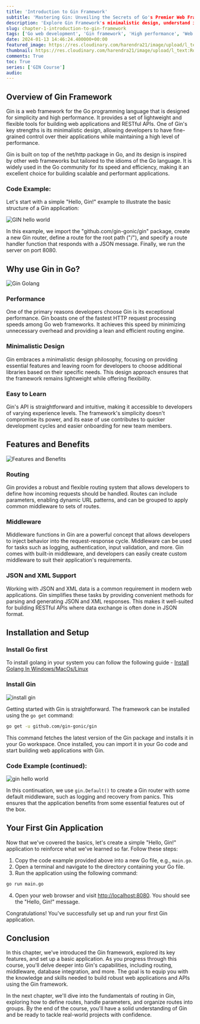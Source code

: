 ```yaml
---
title: 'Introduction to Gin Framework'
subtitle: 'Mastering Gin: Unveiling the Secrets of Go's Premier Web Framework'
description: 'Explore Gin Framework's minimalistic design, understand its advantages, and delve into key features like routing, middleware, and JSON support.'
slug: chapter-1-introduction-to-gin-framework
tags: ['Go web development', 'Gin framework', 'High performance', 'Web application development']
date: 2024-01-13 14:46:24.400000+00:00
featured_image: https://res.cloudinary.com/harendra21/image/upload/l_text:Roboto_40_bold:Chapter%201:%20Introduction,co_rgb:ffffff/golangwithexample/gin-course_ijbjnk.png
thumbnail: https://res.cloudinary.com/harendra21/image/upload/l_text:Roboto_40_bold:Chapter%201:%20Introduction,co_rgb:ffffff/golangwithexample/gin-course_ijbjnk.png
comments: True
toc: True
series: ['GIN Course']
audio: 
---
```

## Overview of Gin Framework

Gin is a web framework for the Go programming language that is designed for simplicity and high performance. It provides a set of lightweight and flexible tools for building web applications and RESTful APIs. One of Gin's key strengths is its minimalistic design, allowing developers to have fine-grained control over their applications while maintaining a high level of performance.

Gin is built on top of the net/http package in Go, and its design is inspired by other web frameworks but tailored to the idioms of the Go language. It is widely used in the Go community for its speed and efficiency, making it an excellent choice for building scalable and performant applications.

### Code Example:

Let's start with a simple "Hello, Gin!" example to illustrate the basic structure of a Gin application:

![GIN hello world](https://res.cloudinary.com/harendra21/image/upload/v1705347281/golangwithexample/code_20240116_010413_via_10015_io_k3l29n.png)

In this example, we import the "github.com/gin-gonic/gin" package, create a new Gin router, define a route for the root path ("/"), and specify a route handler function that responds with a JSON message. Finally, we run the server on port 8080.

## Why use Gin in Go?

![Gin Golang](https://res.cloudinary.com/harendra21/image/upload/v1705347359/golangwithexample/1_HtCjHzGwf6iWNqXu5Cndsg_vqaavg.png)

### Performance

One of the primary reasons developers choose Gin is its exceptional performance. Gin boasts one of the fastest HTTP request processing speeds among Go web frameworks. It achieves this speed by minimizing unnecessary overhead and providing a lean and efficient routing engine.

### Minimalistic Design

Gin embraces a minimalistic design philosophy, focusing on providing essential features and leaving room for developers to choose additional libraries based on their specific needs. This design approach ensures that the framework remains lightweight while offering flexibility.

### Easy to Learn

Gin's API is straightforward and intuitive, making it accessible to developers of varying experience levels. The framework's simplicity doesn't compromise its power, and its ease of use contributes to quicker development cycles and easier onboarding for new team members.

## Features and Benefits

![Features and Benefits](https://res.cloudinary.com/harendra21/image/upload/v1705347408/golangwithexample/Features-Benefits_yqnxbl.png)

### Routing

Gin provides a robust and flexible routing system that allows developers to define how incoming requests should be handled. Routes can include parameters, enabling dynamic URL patterns, and can be grouped to apply common middleware to sets of routes.

### Middleware

Middleware functions in Gin are a powerful concept that allows developers to inject behavior into the request-response cycle. Middleware can be used for tasks such as logging, authentication, input validation, and more. Gin comes with built-in middleware, and developers can easily create custom middleware to suit their application's requirements.

### JSON and XML Support

Working with JSON and XML data is a common requirement in modern web applications. Gin simplifies these tasks by providing convenient methods for parsing and generating JSON and XML responses. This makes it well-suited for building RESTful APIs where data exchange is often done in JSON format.

## Installation and Setup

### Install Go first

To install golang in your system you can follow the following guide - [Install Golang In Windows/MacOs/Linux](https://golang.withcodeexample.com/blog/golang-tutorial-for-beginners/#how-to-install-golang) 

### Install Gin

![install gin](https://res.cloudinary.com/harendra21/image/upload/v1705347459/golangwithexample/how_to_create_software_installation_guide_mghfyj.png)

Getting started with Gin is straightforward. The framework can be installed using the `go get` command:

```bash
go get -u github.com/gin-gonic/gin
```

This command fetches the latest version of the Gin package and installs it in your Go workspace. Once installed, you can import it in your Go code and start building web applications with Gin.

### Code Example (continued):

![gin hello world](https://res.cloudinary.com/harendra21/image/upload/v1705347281/golangwithexample/code_20240116_010413_via_10015_io_k3l29n.png)

In this continuation, we use `gin.Default()` to create a Gin router with some default middleware, such as logging and recovery from panics. This ensures that the application benefits from some essential features out of the box.

## Your First Gin Application

Now that we've covered the basics, let's create a simple "Hello, Gin!" application to reinforce what we've learned so far. Follow these steps:

1. Copy the code example provided above into a new Go file, e.g., `main.go`.
2. Open a terminal and navigate to the directory containing your Go file.
3. Run the application using the following command:

```bash
go run main.go
```

4. Open your web browser and visit <http://localhost:8080>. You should see the "Hello, Gin!" message.

Congratulations! You've successfully set up and run your first Gin application.

## Conclusion

In this chapter, we've introduced the Gin framework, explored its key features, and set up a basic application. As you progress through this course, you'll delve deeper into Gin's capabilities, including routing, middleware, database integration, and more. The goal is to equip you with the knowledge and skills needed to build robust web applications and APIs using the Gin framework.

In the next chapter, we'll dive into the fundamentals of routing in Gin, exploring how to define routes, handle parameters, and organize routes into groups. By the end of the course, you'll have a solid understanding of Gin and be ready to tackle real-world projects with confidence.